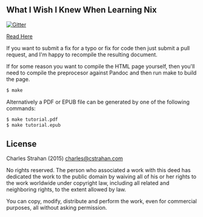What I Wish I Knew When Learning Nix
----------------------------------------

[![Gitter](https://badges.gitter.im/Join%20Chat.svg)](https://gitter.im/sdiehl/wiwinwlh?utm_source=badge&utm_medium=badge&utm_campaign=pr-badge&utm_content=badge)

[Read Here](http://dev.cstrahan.com/nix/)

If you want to submit a fix for a typo or fix for code then just submit a pull request, and I'm happy to
recompile the resulting document.

If for some reason you want to compile the HTML page yourself, then you'll need to compile the preprocesor
against Pandoc and then run make to build the page.

```bash
$ make
```

Alternatively a PDF or EPUB file can be generated by one of the following
commands:

```bash
$ make tutorial.pdf
$ make tutorial.epub
```

License
-------

Charles Strahan (2015)
charles@cstrahan.com

No rights reserved. The person who associated a work with this deed has dedicated the work to the public
domain by waiving all of his or her rights to the work worldwide under copyright law, including all related
and neighboring rights, to the extent allowed by law.

You can copy, modify, distribute and perform the work, even for commercial purposes, all without asking
permission.
